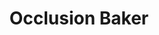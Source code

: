 ---
title: Occlusion Baker
name: otb
description: <p>Occlusion Baker aims to be an easy to use tool to load and precompute the ambient occlusion of a given scene. It is written in C++ using OpenGL for the pre-visualisation and <a href="https://embree.github.io/" rel="noopener noreferrer" target="_blank">Intel Embree</a> to generate the occlusion information. It supports the options to invert the normals and generate a thickness map to approximate translucency as seen <a href="https://colinbarrebrisebois.com/2011/03/07/gdc-2011-approximating-translucency-for-a-fast-cheap-and-convincing-subsurface-scattering-look/" target="_blank" ref="noopener noreferrer">here</a>.</p><p>The supported platform are Windows, Mac OS X and any recent Linux distribution.</p>
image-preview: placeholder.png
image-full: placeholder.png
live-preview: false
platforms: windows,linux,macosx
priority: 30
published: false
layout: page
---